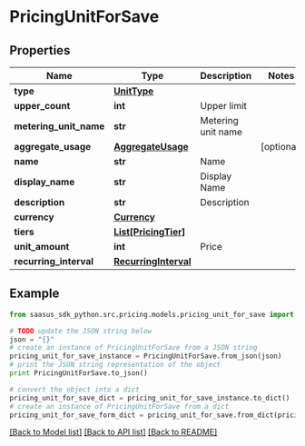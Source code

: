 # PricingUnitForSave


## Properties

Name | Type | Description | Notes
------------ | ------------- | ------------- | -------------
**type** | [**UnitType**](UnitType.md) |  | 
**upper_count** | **int** | Upper limit | 
**metering_unit_name** | **str** | Metering unit name | 
**aggregate_usage** | [**AggregateUsage**](AggregateUsage.md) |  | [optional] 
**name** | **str** | Name | 
**display_name** | **str** | Display Name | 
**description** | **str** | Description | 
**currency** | [**Currency**](Currency.md) |  | 
**tiers** | [**List[PricingTier]**](PricingTier.md) |  | 
**unit_amount** | **int** | Price | 
**recurring_interval** | [**RecurringInterval**](RecurringInterval.md) |  | 

## Example

```python
from saasus_sdk_python.src.pricing.models.pricing_unit_for_save import PricingUnitForSave

# TODO update the JSON string below
json = "{}"
# create an instance of PricingUnitForSave from a JSON string
pricing_unit_for_save_instance = PricingUnitForSave.from_json(json)
# print the JSON string representation of the object
print PricingUnitForSave.to_json()

# convert the object into a dict
pricing_unit_for_save_dict = pricing_unit_for_save_instance.to_dict()
# create an instance of PricingUnitForSave from a dict
pricing_unit_for_save_form_dict = pricing_unit_for_save.from_dict(pricing_unit_for_save_dict)
```
[[Back to Model list]](../README.md#documentation-for-models) [[Back to API list]](../README.md#documentation-for-api-endpoints) [[Back to README]](../README.md)


